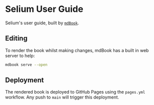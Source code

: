 # Selium User Guide

Selium's user guide, built by [`mdBook`](https://github.com/rust-lang/mdBook).

## Editing

To render the book whilst making changes, mdBook has a built in web server to help:

```bash
mdbook serve --open
```

## Deployment

The rendered book is deployed to GitHub Pages using the `pages.yml` workflow. Any push to `main`
will trigger this deployment.
